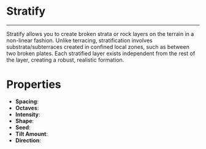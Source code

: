 # Stratify


---

Stratify allows you to create broken strata or rock layers on the terrain in a non-linear fashion. Unlike terracing, stratification involves substrata/subterraces created in confined local zones, such as between two broken plates. Each stratified layer exists independent from the rest of the layer, creating a robust, realistic formation.




# Properties

- **Spacing**: 
- **Octaves**: 
- **Intensity**: 
- **Shape**: 
- **Seed**: 
- **Tilt Amount**: 
- **Direction**: 



